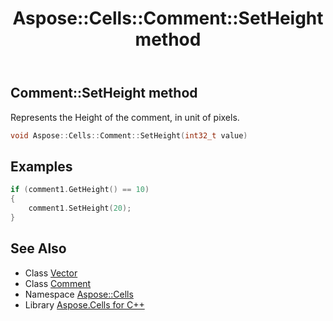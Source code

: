 ﻿---
title: Aspose::Cells::Comment::SetHeight method
linktitle: SetHeight
second_title: Aspose.Cells for C++ API Reference
description: 'Aspose::Cells::Comment::SetHeight method. Represents the Height of the comment, in unit of pixels in C++.'
type: docs
weight: 3800
url: /cpp/aspose.cells/comment/setheight/
---
## Comment::SetHeight method


Represents the Height of the comment, in unit of pixels.

```cpp
void Aspose::Cells::Comment::SetHeight(int32_t value)
```


## Examples


```cpp
if (comment1.GetHeight() == 10)
{
    comment1.SetHeight(20);
}
```

## See Also

* Class [Vector](../../vector/)
* Class [Comment](../)
* Namespace [Aspose::Cells](../../)
* Library [Aspose.Cells for C++](../../../)
